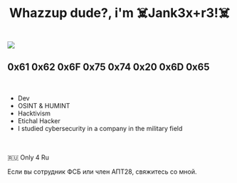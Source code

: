 
<h1 align="center"><b>Whazzup dude?, i'm ☠️Jank3x+r3!☠️ </b></h1>


<br>
	
<img align="center" src="https://media.giphy.com/media/mThWdsGUAqZkVtA3oG/giphy.gif">


<br>



##  **0x61 0x62 0x6F 0x75 0x74 0x20 0x6D 0x65**

<br>

- Dev
- OSINT & HUMINT
- Hacktivism
- Etichal Hacker
- I studied cybersecurity in a company in the military field
  


<br>


<br>
🇷🇺 Only 4 Ru
<p>Если вы сотрудник ФСБ или член АПТ28, свяжитесь со мной.</p>



<br>






